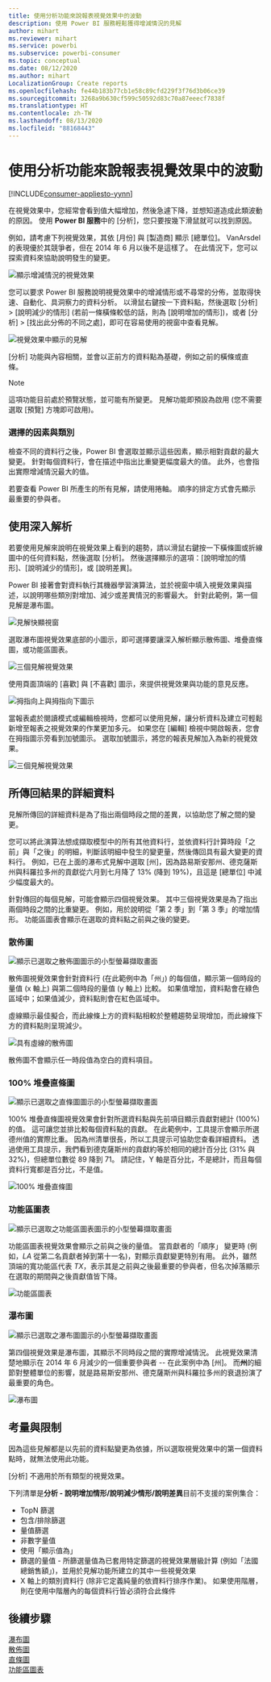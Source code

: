```yaml
---
title: 使用分析功能來說報表視覺效果中的波動
description: 使用 Power BI 服務輕鬆獲得增減情況的見解
author: mihart
ms.reviewer: mihart
ms.service: powerbi
ms.subservice: powerbi-consumer
ms.topic: conceptual
ms.date: 08/12/2020
ms.author: mihart
LocalizationGroup: Create reports
ms.openlocfilehash: fe44b183b77cb1e58c89cfd229f3f76d3b06ce39
ms.sourcegitcommit: 3268a9b630cf599c50592d83c70a87eeecf7838f
ms.translationtype: HT
ms.contentlocale: zh-TW
ms.lasthandoff: 08/13/2020
ms.locfileid: "88168443"
---
```

# <a name="use-the-analyze-feature-to-explain-fluctuations-in-report-visuals"></a>使用分析功能來說報表視覺效果中的波動

[!INCLUDE[consumer-appliesto-yynn](../includes/consumer-appliesto-yynn.md)]

在視覺效果中，您經常會看到值大幅增加，然後急遽下降，並想知道造成此類波動的原因。 使用 **Power BI 服務**中的 [分析]，您只要按幾下滑鼠就可以找到原因。

例如，請考慮下列視覺效果，其依 [月份] 與 [製造商] 顯示 [總單位]。 VanArsdel 的表現優於其競爭者，但在 2014 年 6 月以後不是這樣了。 在此情況下，您可以探索資料來協助說明發生的變更。 

![顯示增減情況的視覺效果](media/end-user-analyze-visuals/power-bi-line-chart.png)

您可以要求 Power BI 服務說明視覺效果中的增減情形或不尋常的分佈，並取得快速、自動化、具洞察力的資料分析。 以滑鼠右鍵按一下資料點，然後選取 [分析] > [說明減少的情形] (若前一條橫條較低的話，則為 [說明增加的情形])，或者 [分析] > [找出此分佈的不同之處]，即可在容易使用的視窗中查看見解。

![視覺效果中顯示的見解](media/end-user-analyze-visuals/power-bi-decrease.png)

[分析] 功能與內容相關，並會以正前方的資料點為基礎，例如之前的橫條或直條。

> [!NOTE]
> 這項功能目前處於預覽狀態，並可能有所變更。 見解功能即預設為啟用 (您不需要選取 [預覽] 方塊即可啟用)。

### <a name="which-factors-and-categories-are-chosen"></a>選擇的因素與類別

檢查不同的資料行之後，Power BI 會選取並顯示這些因素，顯示相對貢獻的最大變更。 針對每個資料行，會在描述中指出比重變更幅度最大的值。 此外，也會指出實際增減情況最大的值。

若要查看 Power BI 所產生的所有見解，請使用捲軸。 順序的排定方式會先顯示最重要的參與者。 

## <a name="using-insights"></a>使用深入解析
若要使用見解來說明在視覺效果上看到的趨勢，請以滑鼠右鍵按一下橫條圖或折線圖中的任何資料點，然後選取 [分析]。 然後選擇顯示的選項：[說明增加的情形]、[說明減少的情形]，或 [說明差異]。

Power BI 接著會對資料執行其機器學習演算法，並於視窗中填入視覺效果與描述，以說明哪些類別對增加、減少或差異情況的影響最大。  針對此範例，第一個見解是瀑布圖。

![見解快顯視窗](media/end-user-analyze-visuals/power-bi-insight.png)

選取瀑布圖視覺效果底部的小圖示，即可選擇要讓深入解析顯示散佈圖、堆疊直條圖，或功能區圖表。

![三個見解視覺效果](media/end-user-analyze-visuals/power-bi-options.png)

使用頁面頂端的 [喜歡] 與 [不喜歡] 圖示，來提供視覺效果與功能的意見反應。  

![拇指向上與拇指向下圖示](media/end-user-analyze-visuals/power-bi-thumbs.png)


當報表處於閱讀模式或編輯檢視時，您都可以使用見解，讓分析資料及建立可輕鬆新增至報表之視覺效果的作業更加多元。 如果您在 [編輯] 檢視中開啟報表，您會在拇指圖示旁看到加號圖示。 選取加號圖示，將您的報表見解加入為新的視覺效果。 

![三個見解視覺效果](media/end-user-analyze-visuals/power-bi-add-visual.png)

## <a name="details-of-the-results-returned"></a>所傳回結果的詳細資料

見解所傳回的詳細資料是為了指出兩個時段之間的差異，以協助您了解之間的變更。  

您可以將此演算法想成擷取模型中的所有其他資料行，並依資料行計算時段「之前」與「之後」的明細，判斷該明細中發生的變更量，然後傳回具有最大變更的資料行。 例如，已在上面的瀑布式見解中選取 [州]，因為路易斯安那州、德克薩斯州與科羅拉多州的貢獻從六月到七月降了 13% (降到 19%)，且這是 [總單位] 中減少幅度最大的。  

針對傳回的每個見解，可能會顯示四個視覺效果。 其中三個視覺效果是為了指出兩個時段之間的比重變更。 例如，用於說明從「第 2 季」到「第 3 季」的增加情形。 功能區圖表會顯示在選取的資料點之前與之後的變更。

### <a name="the-scatter-plot"></a>散佈圖

![顯示已選取之散佈圖圖示的小型螢幕擷取畫面](media/end-user-analyze-visuals/power-bi-scatter-icon.png)

散佈圖視覺效果會針對資料行 (在此範例中為「州」) 的每個值，顯示第一個時段的量值 (x 軸上) 與第二個時段的量值 (y 軸上) 比較。 如果值增加，資料點會在綠色區域中；如果值減少，資料點則會在紅色區域中。 

虛線顯示最佳擬合，而此線條上方的資料點相較於整體趨勢呈現增加，而此線條下方的資料點則呈現減少。  

![具有虛線的散佈圖](media/end-user-analyze-visuals/power-bi-scatter.png)

散佈圖不會顯示任一時段值為空白的資料項目。

### <a name="the-100-stacked-column-chart"></a>100% 堆疊直條圖

![顯示已選取之直條圖圖示的小型螢幕擷取畫面](media/end-user-analyze-visuals/power-bi-column-icon.png)

100% 堆疊直條圖視覺效果會針對所選資料點與先前項目顯示貢獻對總計 (100%) 的值。 這可讓您並排比較每個資料點的貢獻。 在此範例中，工具提示會顯示所選德州值的實際比重。 因為州清單很長，所以工具提示可協助您查看詳細資料。 透過使用工具提示，我們看到德克薩斯州的貢獻約等於相同的總計百分比 (31% 與 32%)，但總單位數從 89 降到 71。 請記住，Y 軸是百分比，不是總計，而且每個資料行寬都是百分比，不是值。 

![100% 堆疊直條圖](media/end-user-analyze-visuals/power-bi-stacked.png)

### <a name="the-ribbon-chart"></a>功能區圖表

![顯示已選取之功能區圖表圖示的小型螢幕擷取畫面](media/end-user-analyze-visuals/power-bi-ribbon-icon.png)

功能區圖表視覺效果會顯示之前與之後的量值。 當貢獻者的「順序」 變更時 (例如，*LA* 從第二名貢獻者掉到第十一名)，對顯示貢獻變更特別有用。  此外，雖然頂端的寬功能區代表 *TX*，表示其是之前與之後最重要的參與者，但名次掉落顯示在選取的期間與之後貢獻值皆下降。

![功能區圖表](media/end-user-analyze-visuals/power-bi-ribbon-tooltip.png)

### <a name="the-waterfall-chart"></a>瀑布圖

![顯示已選取之瀑布圖圖示的小型螢幕擷取畫面](media/end-user-analyze-visuals/power-bi-waterfall-icon.png)

第四個視覺效果是瀑布圖，其顯示不同時段之間的實際增減情況。 此視覺效果清楚地顯示在 2014 年 6 月減少的一個重要參與者 -- 在此案例中為 [州]。 而**州**的細節對整體單位的影響，就是路易斯安那州、德克薩斯州與科羅拉多州的衰退扮演了最重要的角色。      

![瀑布圖](media/end-user-analyze-visuals/power-bi-insight.png)


 



## <a name="considerations-and-limitations"></a>考量與限制
因為這些見解都是以先前的資料點變更為依據，所以選取視覺效果中的第一個資料點時，就無法使用此功能。 

[分析]  不適用於所有類型的視覺效果。 

下列清單是**分析 - 說明增加情形/說明減少情形/說明差異**目前不支援的案例集合：

* TopN 篩選
* 包含/排除篩選
* 量值篩選
* 非數字量值
* 使用「顯示值為」
* 篩選的量值 - 所篩選量值為已套用特定篩選的視覺效果層級計算 (例如「法國總銷售額」)，並用於見解功能所建立的其中一些視覺效果
* X 軸上的類別資料行 (除非它定義純量的依資料行排序作業)。 如果使用階層，則在使用中階層內的每個資料行皆必須符合此條件


## <a name="next-steps"></a>後續步驟
[瀑布圖](../visuals/power-bi-visualization-waterfall-charts.md)    
[散佈圖](../visuals/power-bi-visualization-scatter.md)    
[直條圖](../visuals/power-bi-report-visualizations.md)    
[功能區圖表](../visuals/desktop-ribbon-charts.md)
